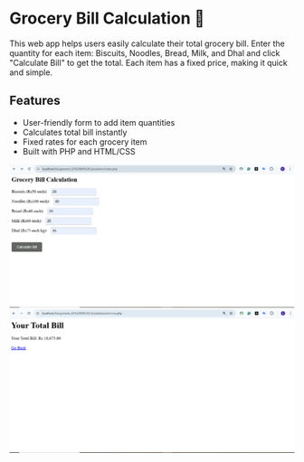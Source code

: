 # Grocery Bill Calculation 🛒

This web app helps users easily calculate their total grocery bill. Enter the quantity for each item: Biscuits, Noodles, Bread, Milk, and Dhal and click "Calculate Bill" to get the total. Each item has a fixed price, making it quick and simple.

## Features
- User-friendly form to add item quantities
- Calculates total bill instantly
- Fixed rates for each grocery item
- Built with PHP and HTML/CSS
  
![preview img](preview01.PNG)
![preview img](preview02.PNG)


